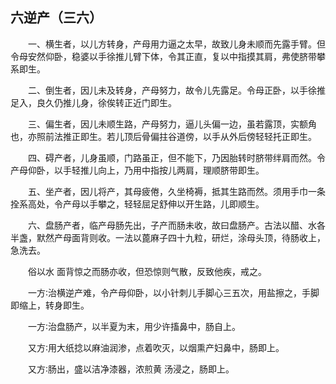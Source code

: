 ## 六逆产（三六）


&emsp;&emsp;一、横生者，以儿方转身，产母用力逼之太早，故致儿身未顺而先露手臂。但令母安然仰卧，稳婆以手徐推儿臂下体，令其正直，复以中指摸其肩，弗使脐带攀系即生。

&emsp;&emsp;二、倒生者，因儿未及转身，产母努力，故令儿先露足。令母正卧，以手徐推足入，良久仍推儿身，徐俟转正近门即生。

&emsp;&emsp;三、偏生者，因儿未顺生路，产母努力，逼儿头偏一边，虽若露顶，实额角也，亦照前法推正即生。若儿顶后骨偏拄谷道傍，以手从外后傍轻轻托正即生。

&emsp;&emsp;四、碍产者，儿身虽顺，门路虽正，但不能下，乃因胎转时脐带绊肩而然。令产母仰卧，以手轻推儿向上，乃用中指按儿两肩，理顺脐带即生。

&emsp;&emsp;五、坐产者，因儿将产，其母疲倦，久坐椅褥，抵其生路而然。须用手巾一条拴系高处，令产母以手攀之，轻轻屈足舒伸以开生路，儿即顺生。

&emsp;&emsp;六、盘肠产者，临产母肠先出，子产而肠未收，故曰盘肠产。古法以醋、水各半盏，默然产母面背则收。一法以蓖麻子四十九粒，研烂，涂母头顶，待肠收上，急洗去。

&emsp;&emsp;俗以水 面背惊之而肠亦收，但恐惊则气散，反致他疾，戒之。

&emsp;&emsp;一方∶治横逆产难，令产母仰卧，以小针刺儿手脚心三五次，用盐擦之，手脚即缩上，转身即生。

&emsp;&emsp;一方∶治盘肠产，以半夏为末，用少许搐鼻中，肠自上。

&emsp;&emsp;又方∶用大纸捻以麻油润渗，点着吹灭，以烟熏产妇鼻中，肠即上。

&emsp;&emsp;又方∶肠出，盛以洁净漆器，浓煎黄 汤浸之，肠即上。

